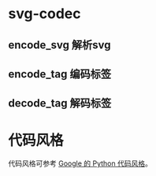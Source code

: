 # svg-codec
## encode_svg 解析svg
## encode_tag 编码标签
## decode_tag 解码标签


# 代码风格
代码风格可参考 [Google 的 Python 代码风格](https://zh-google-styleguide.readthedocs.io/en/latest/google-python-styleguide/python_style_rules/)。
